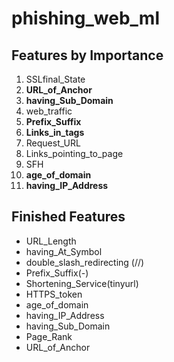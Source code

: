 # phishing_web_ml

## Features by Importance
1. SSLfinal_State
2. **URL_of_Anchor**
3. **having_Sub_Domain**
4. web_traffic
5. **Prefix_Suffix**
6. **Links_in_tags**
7. Request_URL
8. Links_pointing_to_page
9. SFH
10. **age_of_domain**
11. **having_IP_Address** 


## Finished Features
* URL_Length
* having_At_Symbol
* double_slash_redirecting (//)
* Prefix_Suffix(-)
* Shortening_Service(tinyurl)
* HTTPS_token
* age_of_domain
* having_IP_Address
* having_Sub_Domain
* Page_Rank
* URL_of_Anchor 
